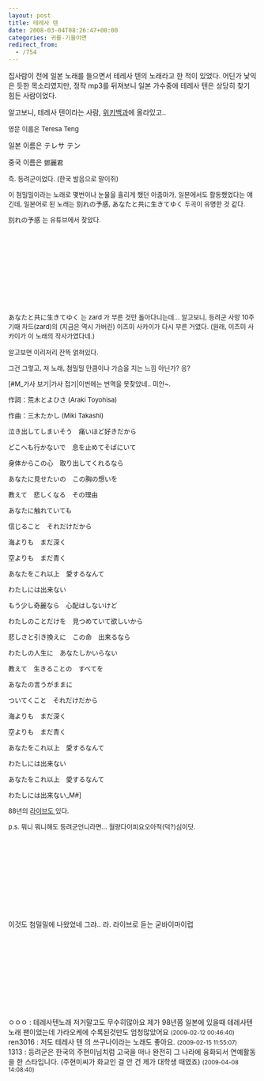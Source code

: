```yaml
---
layout: post
title: 테레사 텐
date: 2008-03-04T08:26:47+00:00
categories: 귀를-기울이면
redirect_from:
  - /754
---
```


집사람이 전에 일본 노래를 들으면서 테레사 텐의 노래라고 한 적이 있었다. 어딘가 낯익은 듯한 목소리였지만, 정작 mp3를 뒤져보니 일본 가수중에 테레사 텐은 상당히 찾기 힘든 사람이었다.

알고보니, 테레사 텐이라는 사람, <A href="http://en.wikipedia.org/wiki/Teresa_Teng" target=_blank>위키백과</A>에 올라있고..

<FONT size=2> 영문 이름은 Teresa Teng </FONT>

 일본 이름은 テレサ テン

 중국 이름은 <FONT size=2>鄧麗君

즉. 등려군이었다. (한국 발음으로 말이쥐)

이 첨밀밀이라는 노래로 몇번이나 눈물을 흘리게 했던 아줌마가, 일본에서도 활동했었다는 얘긴데, 일본어로 된 노래는 別れの予感, あなたと共に生きてゆく 두곡이 유명한 것 같다.

別れの予感 는 유튜브에서 찾았다.

</FONT><object ><param name="movie" value="http://www.youtube.com/v/hCc4eczUcIc&hl=ko&fs=1"></param><param name="allowFullScreen" value="true"></param><param name="allowscriptaccess" value="always"></param><embed src="http://www.youtube.com/v/hCc4eczUcIc&hl=ko&fs=1" type="application/x-shockwave-flash" allowscriptaccess="always" allowfullscreen="true" ></embed></object>

<FONT size=2>あなたと共に生きてゆく 는 zard 가 부른 것만 돌아다니는데... 알고보니, 등려군 사망 10주기때 자드(zard)의 (지금은 역시 가버린) 이즈미 사카이가 다시 부른 거였다. (원래, 이즈미 사카이가 이 노래의 작사가였다네.)

알고보면 이리저리 잔뜩 얽혀있다.

그건 그렇고, 저 노래, 첨밀밀 만큼이나 가슴을 치는 느낌 아닌가? 응?

[#M_가사 보기|가사 접기|이번에는 번역을 못찾았네.. 미안~.

作詞：荒木とよひさ (Araki Toyohisa)

作曲：三木たかし (Miki Takashi)

泣き出してしまいそう　痛いほど好きだから

どこへも行かないで　息を止めてそばにいて

身体からこの心　取り出してくれるなら

あなたに見せたいの　この胸の想いを

教えて　悲しくなる　その理由

あなたに触れていても

信じること　それだけだから

海よりも　まだ深く

空よりも　まだ青く

あなたをこれ以上　愛するなんて

わたしには出来ない

もう少し奇麗なら　心配はしないけど

わたしのことだけを　見つめていて欲しいから

悲しさと引き換えに　この命　出来るなら

わたしの人生に　あなたしかいらない

教えて　生きることの　すべてを

あなたの言うがままに

ついてくこと　それだけだから

海よりも　まだ深く

空よりも　まだ青く

あなたをこれ以上　愛するなんて

わたしには出来ない

あなたをこれ以上　愛するなんて

わたしには出来ない_M#]

88년의 <A href="http://www.youtube.com/watch?v=F0HqF6h_NFI" target=_blank>라이브도 </A>있다.

p.s. 뭐니 뭐니해도 등려군언니라면... 월량다이피요오아적(덕?)심이닷.

</FONT><OBJECT ><PARAM NAME="movie" VALUE="http://www.youtube.com/v/bv_cEeDlop0"><PARAM NAME="wmode" VALUE="transparent"><embed loop="true" menu="false" quality="high" type="application/x-shockwave-flash" pluginspage="http://www.macromedia.com/shockwave/download/index.cgi?P1_Prod_Version=ShockwaveFlash" src="http://www.youtube.com/v/bv_cEeDlop0"></embed></OBJECT>

이것도 첨밀밀에 나왔었네 그랴.. 라. 라이브로 듣는 굳바이마이럽

<OBJECT ><PARAM NAME="movie" VALUE="http://www.youtube.com/v/KdyxbYP-aKE"><PARAM NAME="wmode" VALUE="transparent"><embed loop="true" menu="false" quality="high" type="application/x-shockwave-flash" pluginspage="http://www.macromedia.com/shockwave/download/index.cgi?P1_Prod_Version=ShockwaveFlash" src="http://www.youtube.com/v/KdyxbYP-aKE"></embed></OBJECT>
<div id=comments>
<div class=comment>
<!--- cmt:1137 --->
<!--- mail: --->
<!--- parent:0 --->
ㅇㅇㅇ : 
테레사텐노래 저거말고도 무수히많아요 제가 98년쯤 일본에 있을때 테레사텐노래 팬이었는데 가라오케에 수록된것만도 엄청많았어요
 <small>(2009-02-12 00:46:40)</small>
</div>
<div class=comment>
<!--- cmt:1138 --->
<!--- mail: --->
<!--- parent:0 --->
ren3016 : 
저도 테레사 텐 의 쓰구나이라는 노래도 좋아요.
 <small>(2009-02-15 11:55:07)</small>
</div>
<div class=comment>
<!--- cmt:1139 --->
<!--- mail: --->
<!--- parent:0 --->
1313 : 
등려군은 한국의 주현미님치럼 고국을 떠나 완전히 그 나라에 융화되서 연예활동을 한 스타입니다. (주현미씨가 화교인 걸 안 건 제가 대학생 때였죠)
 <small>(2009-04-08 14:08:40)</small>
</div>
</div>

